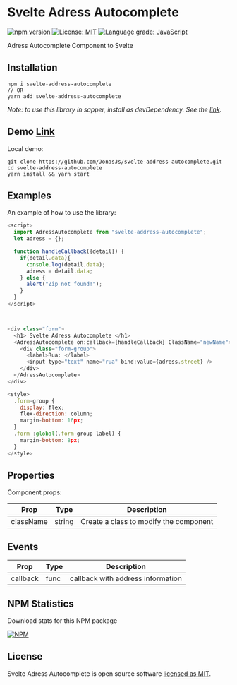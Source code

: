 # Svelte Adress Autocomplete

[![npm version](https://badge.fury.io/js/svelte-address-autocomplete.svg)](https://www.npmjs.com/package/svelte-address-autocomplete)
[![License: MIT](https://img.shields.io/badge/License-MIT-yellow.svg)](https://github.com/JonasJs/svelte-address-autocomplete/blob/master/LICENSE)
[![Language grade: JavaScript](https://img.shields.io/lgtm/grade/javascript/github/jonasjs/svelte-adress-autocomplete.svg?logo=lgtm&logoWidth=18)](https://lgtm.com/projects/g/jonasjs/svelte-adress-autocomplete/context:javascript)

Adress Autocomplete Component to Svelte

## Installation

```
npm i svelte-address-autocomplete
// OR
yarn add svelte-address-autocomplete
```

<em>Note: to use this library in sapper, install as devDependency. See the [link](https://github.com/sveltejs/sapper-template#using-external-components).</em>

## Demo [Link](https://svelte-address-autocomplete.now.sh/)

Local demo:

```
git clone https://github.com/JonasJs/svelte-address-autocomplete.git
cd svelte-address-autocomplete
yarn install && yarn start
```

## Examples

An example of how to use the library:

```js
<script>
  import AdressAutocomplete from "svelte-address-autocomplete";
  let adress = {};

  function handleCallback({detail}) {
    if(detail.data){
      console.log(detail.data);
      adress = detail.data;
    } else {
      alert("Zip not found!");
    }
  }
</script>



<div class="form">
  <h1> Svelte Adress Autocomplete </h1>
  <AdressAutocomplete on:callback={handleCallback} ClassName="newName">
    <div class="form-group">
      <label>Rua: </label>
      <input type="text" name="rua" bind:value={adress.street} />
    </div>
  </AdressAutocomplete>
</div>

<style>
  .form-group {
    display: flex;
    flex-direction: column;
    margin-bottom: 16px;
  }
  .form :global(.form-group label) {
    margin-bottom: 8px;
  }
</style>
```

## Properties

Component props:

| Prop      | Type   | Description                            |
| --------- | ------ | -------------------------------------- |
| className | string | Create a class to modify the component |

## Events

| Prop     | Type | Description                       |
| -------- | ---- | --------------------------------- |
| callback | func | callback with address information |

## NPM Statistics

Download stats for this NPM package

[![NPM](https://nodei.co/npm/svelte-adress-autocomplete.png)](https://nodei.co/npm/svelte-adress-autocomplete/)

## License

Svelte Adress Autocomplete is open source software [licensed as MIT](https://github.com/JonasJs/svelte-address-autocomplete/blob/master/LICENSEE).
